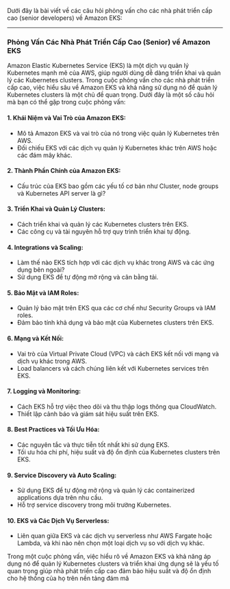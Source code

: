 Dưới đây là bài viết về các câu hỏi phỏng vấn cho các nhà phát triển cấp cao (senior developers) về Amazon EKS:

---

### Phỏng Vấn Các Nhà Phát Triển Cấp Cao (Senior) về Amazon EKS

Amazon Elastic Kubernetes Service (EKS) là một dịch vụ quản lý Kubernetes mạnh mẽ của AWS, giúp người dùng dễ dàng triển khai và quản lý các Kubernetes clusters. Trong cuộc phỏng vấn cho các nhà phát triển cấp cao, việc hiểu sâu về Amazon EKS và khả năng sử dụng nó để quản lý Kubernetes clusters là một chủ đề quan trọng. Dưới đây là một số câu hỏi mà bạn có thể gặp trong cuộc phỏng vấn:

#### 1. **Khái Niệm và Vai Trò của Amazon EKS:**

- Mô tả Amazon EKS và vai trò của nó trong việc quản lý Kubernetes trên AWS.
- Đối chiếu EKS với các dịch vụ quản lý Kubernetes khác trên AWS hoặc các đám mây khác.

#### 2. **Thành Phần Chính của Amazon EKS:**

- Cấu trúc của EKS bao gồm các yếu tố cơ bản như Cluster, node groups và Kubernetes API server là gì?

#### 3. **Triển Khai và Quản Lý Clusters:**

- Cách triển khai và quản lý các Kubernetes clusters trên EKS.
- Các công cụ và tài nguyên hỗ trợ quy trình triển khai tự động.

#### 4. **Integrations và Scaling:**

- Làm thế nào EKS tích hợp với các dịch vụ khác trong AWS và các ứng dụng bên ngoài?
- Sử dụng EKS để tự động mở rộng và cân bằng tải.

#### 5. **Bảo Mật và IAM Roles:**

- Quản lý bảo mật trên EKS qua các cơ chế như Security Groups và IAM roles.
- Đảm bảo tính khả dụng và bảo mật của Kubernetes clusters trên EKS.

#### 6. **Mạng và Kết Nối:**

- Vai trò của Virtual Private Cloud (VPC) và cách EKS kết nối với mạng và dịch vụ khác trong AWS.
- Load balancers và cách chúng liên kết với Kubernetes services trên EKS.

#### 7. **Logging và Monitoring:**

- Cách EKS hỗ trợ việc theo dõi và thu thập logs thông qua CloudWatch.
- Thiết lập cảnh báo và giám sát hiệu suất trên EKS.

#### 8. **Best Practices và Tối Ưu Hóa:**

- Các nguyên tắc và thực tiễn tốt nhất khi sử dụng EKS.
- Tối ưu hóa chi phí, hiệu suất và độ ổn định của Kubernetes clusters trên EKS.

#### 9. **Service Discovery và Auto Scaling:**

- Sử dụng EKS để tự động mở rộng và quản lý các containerized applications dựa trên nhu cầu.
- Hỗ trợ service discovery trong môi trường Kubernetes.

#### 10. **EKS và Các Dịch Vụ Serverless:**

- Liên quan giữa EKS và các dịch vụ serverless như AWS Fargate hoặc Lambda, và khi nào nên chọn một loại dịch vụ so với dịch vụ khác.

Trong một cuộc phỏng vấn, việc hiểu rõ về Amazon EKS và khả năng áp dụng nó để quản lý Kubernetes clusters và triển khai ứng dụng sẽ là yếu tố quan trọng giúp nhà phát triển cấp cao đảm bảo hiệu suất và độ ổn định cho hệ thống của họ trên nền tảng đám mâ
